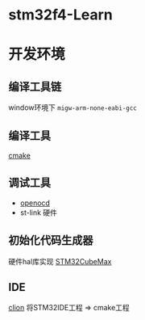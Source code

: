 # stm32f4-Learn

# 开发环境

## 编译工具链
window环境下
`migw-arm-none-eabi-gcc`

## 编译工具
[cmake](https://cmake.org/)

## 调试工具

- [openocd](https://openocd.org/)
- st-link 硬件

## 初始化代码生成器 
硬件hal库实现
[STM32CubeMax](https://www.st.com/zh/development-tools/stm32cubemx.html)

## IDE

[clion](https://www.jetbrains.com/clion/) 将STM32IDE工程 => cmake工程